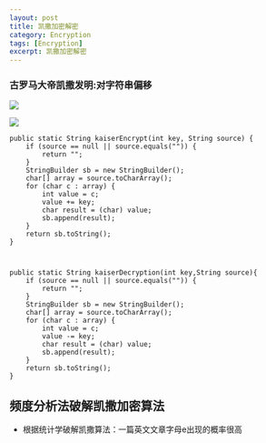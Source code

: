 ```yaml
---
layout: post
title: 凯撒加密解密
category: Encryption
tags: [Encryption]
excerpt: 凯撒加密解密
---
```


### 古罗马大帝凯撒发明:对字符串偏移 ###

![](http://www.nangongyibin.com/assets/images/Android/125.png)

![](http://www.nangongyibin.com/assets/images/Android/126.png)


    public static String kaiserEncrypt(int key, String source) {
        if (source == null || source.equals("")) {
            return "";
        }
        StringBuilder sb = new StringBuilder();
        char[] array = source.toCharArray();
        for (char c : array) {
            int value = c;
            value += key;
            char result = (char) value;
            sb.append(result);
        }
        return sb.toString();
    }

#

    public static String kaiserDecryption(int key,String source){
        if (source == null || source.equals("")) {
            return "";
        }
        StringBuilder sb = new StringBuilder();
        char[] array = source.toCharArray();
        for (char c : array) {
            int value = c;
            value -= key;
            char result = (char) value;
            sb.append(result);
        }
        return sb.toString();
    }
 
## 频度分析法破解凯撒加密算法 ##


- 根据统计学破解凯撒算法：一篇英文文章字母e出现的概率很高